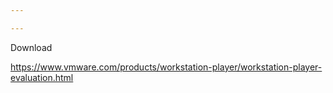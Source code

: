 ```yaml
---

---
```


Download

https://www.vmware.com/products/workstation-player/workstation-player-evaluation.html

